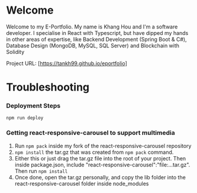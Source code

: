 # Welcome
Welcome to my E-Portfolio. My name is Khang Hou and I'm a software developer. I specialise in React with Typescript, but have dipped my hands in other areas of expertise, like Backend Development (Spring Boot & C#), Database Design (MongoDB, MySQL, SQL Server) and Blockchain with Solidity

Project URL: [https://tankh99.github.io/eportfolio]

# Troubleshooting

### Deployment Steps
`npm run deploy`

### Getting react-responsive-carousel to support multimedia
1. Run ```npm pack``` inside my fork of the react-responsive-carousel repository
2. ```npm install``` the tar.gz that was created from ```npm pack``` command. 
3. Either this or just drag the tar.gz file into the root of your project. Then inside package.json, include "react-responsive-carousel":"file:...tar.gz". Then run ```npm install```
4. Once done, open the tar.gz personally, and copy the lib folder into the react-responsive-carousel folder inside node_modules
